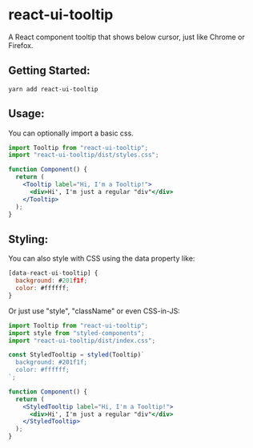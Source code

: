 # react-ui-tooltip

A React component tooltip that shows below cursor, just like Chrome or Firefox.

## Getting Started:

```
yarn add react-ui-tooltip
```

## Usage:

You can optionally import a basic css.

```jsx
import Tooltip from "react-ui-tooltip";
import "react-ui-tooltip/dist/styles.css";

function Component() {
  return (
    <Tooltip label="Hi, I'm a Tooltip!">
      <div>Hi', I'm just a regular "div"</div>
    </Tooltip>
  );
}
```

## Styling:

You can also style with CSS using the data property like:

```jsx
[data-react-ui-tooltip] {
  background: #201f1f;
  color: #ffffff;
}
```

Or just use "style", "className" or even CSS-in-JS:

```jsx
import Tooltip from "react-ui-tooltip";
import style from "styled-components";
import "react-ui-tooltip/dist/index.css";

const StyledTooltip = styled(Tooltip)`
  background: #201f1f;
  color: #ffffff;
`;

function Component() {
  return (
    <StyledTooltip label="Hi, I'm a Tooltip!">
      <div>Hi', I'm just a regular "div"</div>
    </StyledTooltip>
  );
}
```
